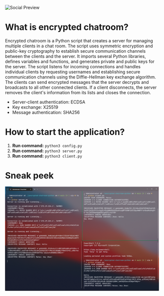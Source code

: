 ![Social Preview](https://user-images.githubusercontent.com/57192709/226386242-d5115c0d-4c5b-481f-b655-3e5218611476.png)

# What is encrypted chatroom?
Encrypted chatroom is a Python script that creates a server for managing multiple clients in a chat room. The script uses symmetric encryption and public-key cryptography to establish secure communication channels between the clients and the server. It imports several Python libraries, defines variables and functions, and generates private and public keys for the server. The script listens for incoming connections and handles individual clients by requesting usernames and establishing secure communication channels using the Diffie-Hellman key exchange algorithm. The clients can send encrypted messages that the server decrypts and broadcasts to all other connected clients. If a client disconnects, the server removes the client's information from its lists and closes the connection.

* Server-client authentication: ECDSA
* Key exchange: X25519
* Message authentication: SHA256

# How to start the application?
1. **Run command:** `python3 config.py`
2. **Run command:** `python3 server.py`
3. **Run command:** `python3 client.py`

# Sneak peek
![Chatroom](showcase/chatroom.PNG)
